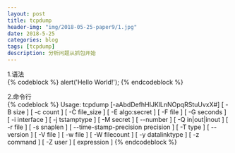 ```yaml
---
layout: post
title: tcpdump
header-img: "img/2018-05-25-paper9/1.jpg"
date: 2018-5-25
categories: blog
tags: [tcpdump]
description: 分析问题从抓包开始
---
```



1.语法<br>
{% codeblock %}
alert('Hello World!');
{% endcodeblock %}

2.命令行<br>
{% codeblock %}
Usage: tcpdump [-aAbdDefhHIJKlLnNOpqRStuUvxX#] [ -B size ] [ -c count ]
        [ -C file_size ] [ -E algo:secret ] [ -F file ] [ -G seconds ]
        [ -i interface ] [ -j tstamptype ] [ -M secret ] [ --number ]
        [ -Q in|out|inout ]
        [ -r file ] [ -s snaplen ] [ --time-stamp-precision precision ]
        [ -T type ] [ --version ] [ -V file ]
        [ -w file ] [ -W filecount ] [ -y datalinktype ] [ -z command ]
        [ -Z user ] [ expression ]
{% endcodeblock %}
